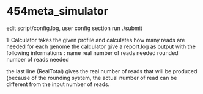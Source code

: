 # 454meta_simulator

edit script/config.log, user config section
run ./submit

1-Calculator
takes the given profile and calculates how many reads are needed for each genome
the calculator give a report.log as output with the following informations :
name    real number of reads needed     rounded number of reads needed

the last line (RealTotal) gives the real number of reads that will be produced (because of the rounding system, the actual number of read can be different from the input number of reads.

